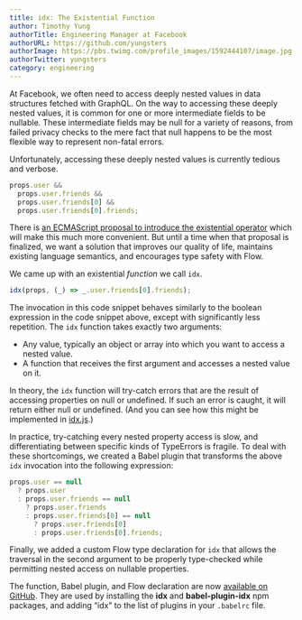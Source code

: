 ```yaml
---
title: idx: The Existential Function
author: Timothy Yung
authorTitle: Engineering Manager at Facebook
authorURL: https://github.com/yungsters
authorImage: https://pbs.twimg.com/profile_images/1592444107/image.jpg
authorTwitter: yungsters
category: engineering
---
```


At Facebook, we often need to access deeply nested values in data structures fetched with GraphQL. On the way to accessing these deeply nested values, it is common for one or more intermediate fields to be nullable. These intermediate fields may be null for a variety of reasons, from failed privacy checks to the mere fact that null happens to be the most flexible way to represent non-fatal errors.

Unfortunately, accessing these deeply nested values is currently tedious and verbose.

```javascript
props.user &&
  props.user.friends &&
  props.user.friends[0] &&
  props.user.friends[0].friends;
```

There is [an ECMAScript proposal to introduce the existential operator](https://github.com/claudepache/es-optional-chaining) which will make this much more convenient. But until a time when that proposal is finalized, we want a solution that improves our quality of life, maintains existing language semantics, and encourages type safety with Flow.

We came up with an existential _function_ we call `idx`.

```javascript
idx(props, (_) => _.user.friends[0].friends);
```

The invocation in this code snippet behaves similarly to the boolean expression in the code snippet above, except with significantly less repetition. The `idx` function takes exactly two arguments:

* Any value, typically an object or array into which you want to access a nested value.
* A function that receives the first argument and accesses a nested value on it.

In theory, the `idx` function will try-catch errors that are the result of accessing properties on null or undefined. If such an error is caught, it will return either null or undefined. (And you can see how this might be implemented in [idx.js](https://github.com/facebookincubator/idx/blob/master/packages/idx/src/idx.js).)

In practice, try-catching every nested property access is slow, and differentiating between specific kinds of TypeErrors is fragile. To deal with these shortcomings, we created a Babel plugin that transforms the above `idx` invocation into the following expression:

```javascript
props.user == null
  ? props.user
  : props.user.friends == null
    ? props.user.friends
    : props.user.friends[0] == null
      ? props.user.friends[0]
      : props.user.friends[0].friends;
```

Finally, we added a custom Flow type declaration for `idx` that allows the traversal in the second argument to be properly type-checked while permitting nested access on nullable properties.

The function, Babel plugin, and Flow declaration are now [available on GitHub](https://github.com/facebookincubator/idx). They are used by installing the **idx** and **babel-plugin-idx** npm packages, and adding “idx” to the list of plugins in your `.babelrc` file.
